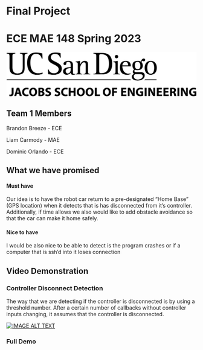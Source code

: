 # Final Project
# ECE MAE 148 Spring 2023
![UCSD Logo](UCSDLogo.jpeg)
## Team 1 Members

Brandon Breeze - ECE
  
Liam Carmody - MAE
  
Dominic Orlando - ECE

## What we have promised

#### Must have

Our idea is to have the robot car return to a pre-designated “Home Base” (GPS location) when it detects that is has disconnected from it’s controller. Additionally, if time allows we also would like to add obstacle avoidance so that the car can make it home safely. 


#### Nice to have

I would be also nice to be able to detect is the program crashes or if a computer that is ssh’d into it loses connection 

## Video Demonstration

### Controller Disconnect Detection 

The way that we are detecting if the controller is disconnected is by using a threshold number. After a certain number of callbacks without controller inputs changing, it assumes that the controller is disconnected.

[![IMAGE ALT TEXT](http://img.youtube.com/vi/uU5O4HXrWTc/0.jpg)](http://www.youtube.com/watch?v=uU5O4HXrWTc "Video Title")

### Full Demo



